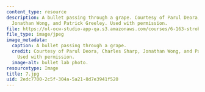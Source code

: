 ```yaml
---
content_type: resource
description: A bullet passing through a grape. Courtesy of Parul Deora, Charles Sharp,
  Jonathan Wong, and Patrick Greeley. Used with permission.
file: https://ol-ocw-studio-app-qa.s3.amazonaws.com/courses/6-163-strobe-project-laboratory-fall-2005/2edc77002c5f304a5a218d7e3941f520_7.jpg
file_type: image/jpeg
image_metadata:
  caption: A bullet passing through a grape.
  credit: Courtesy of Parul Deora, Charles Sharp, Jonathan Wong, and Patrick Greeley.
    Used with permission.
  image-alt: bullet lab photo.
resourcetype: Image
title: 7.jpg
uid: 2edc7700-2c5f-304a-5a21-8d7e3941f520
---
```

